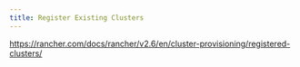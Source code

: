 ```yaml
---
title: Register Existing Clusters
---
```


https://rancher.com/docs/rancher/v2.6/en/cluster-provisioning/registered-clusters/